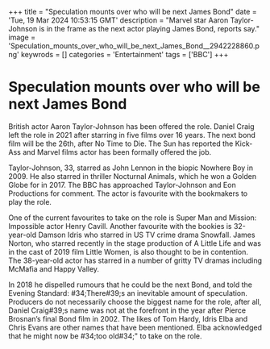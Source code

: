 +++
title = "Speculation mounts over who will be next James Bond"
date = 'Tue, 19 Mar 2024 10:53:15 GMT'
description = "Marvel star Aaron Taylor-Johnson is in the frame as the next actor playing James Bond, reports say."
image = 'Speculation_mounts_over_who_will_be_next_James_Bond__2942228860.png'
keywrods =  []
categories = 'Entertainment'
tags = ['BBC']
+++

# Speculation mounts over who will be next James Bond

British actor Aaron Taylor-Johnson has been offered the role.
Daniel Craig left the role in 2021 after starring in five films over 16 years.
The next bond film will be the 26th, after No Time to Die.
The Sun has reported the Kick-Ass and Marvel films actor has been formally offered the job.

Taylor-Johnson, 33, starred as John Lennon in the biopic Nowhere Boy in 2009.
He also starred in thriller Nocturnal Animals, which he won a Golden Globe for in 2017.
The BBC has approached Taylor-Johnson and Eon Productions for comment.
The actor is favourite with the bookmakers to play the role.

One of the current favourites to take on the role is Super Man and Mission: Impossible actor Henry Cavill.
Another favourite with the bookies is 32-year-old Damson Idris who starred in US TV crime drama Snowfall.
James Norton, who starred recently in the stage production of A Little Life and was in the cast of 2019 film Little Women, is also thought to be in contention.
The 38-year-old actor has starred in a number of gritty TV dramas including McMafia and Happy Valley.

In 2018 he dispelled rumours that he could be the next Bond, and told the Evening Standard: <bb>#34;There<bb>#39;s an inevitable amount of speculation.
Producers do not necessarily choose the biggest name for the role, after all, Daniel Craig<bb>#39;s name was not at the forefront in the year after Pierce Brosnan’s final Bond film in 2002.
The likes of Tom Hardy, Idris Elba and Chris Evans are other names that have been mentioned.
Elba acknowledged that he might now be <bb>#34;too old<bb>#34;" to take on the role.


